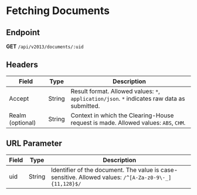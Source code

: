 # Fetching Documents

## Endpoint

**GET** `/api/v2013/documents/:uid`

## Headers

| Field           | Type   | Description                                                                                              |
|-----------------|--------|----------------------------------------------------------------------------------------------------------|
| Accept          | String | Result format. Allowed values: `*`, `application/json`. `*` indicates raw data as submitted.             |
| Realm (optional)| String | Context in which the Clearing-House request is made. Allowed values: `ABS`, `CHM`.                        |

## URL Parameter

| Field | Type   | Description                                                                                  |
|-------|--------|----------------------------------------------------------------------------------------------|
| uid   | String | Identifier of the document. The value is case-sensitive. Allowed values: `/^[A-Za-z0-9\-_]{11,128}$/` |
